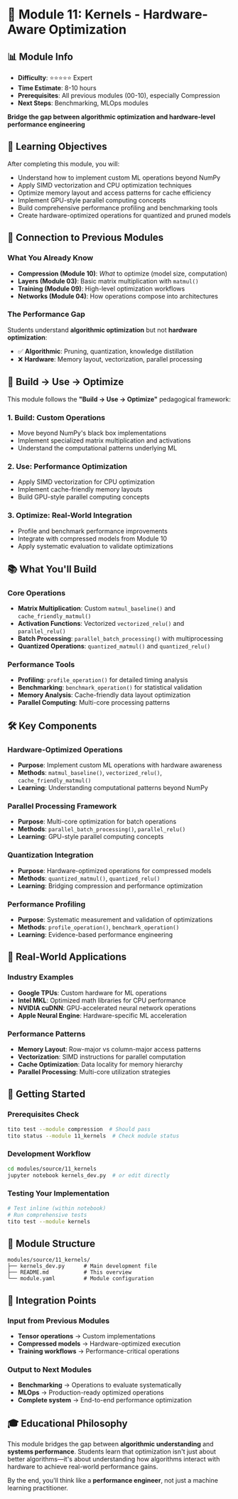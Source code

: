 # 🚀 Module 11: Kernels - Hardware-Aware Optimization

## 📊 Module Info
- **Difficulty**: ⭐⭐⭐⭐⭐ Expert
- **Time Estimate**: 8-10 hours
- **Prerequisites**: All previous modules (00-10), especially Compression
- **Next Steps**: Benchmarking, MLOps modules

**Bridge the gap between algorithmic optimization and hardware-level performance engineering**

## 🎯 Learning Objectives

After completing this module, you will:
- Understand how to implement custom ML operations beyond NumPy
- Apply SIMD vectorization and CPU optimization techniques
- Optimize memory layout and access patterns for cache efficiency
- Implement GPU-style parallel computing concepts
- Build comprehensive performance profiling and benchmarking tools
- Create hardware-optimized operations for quantized and pruned models

## 🔗 Connection to Previous Modules

### What You Already Know
- **Compression (Module 10)**: *What* to optimize (model size, computation)
- **Layers (Module 03)**: Basic matrix multiplication with `matmul()`
- **Training (Module 09)**: High-level optimization workflows
- **Networks (Module 04)**: How operations compose into architectures

### The Performance Gap
Students understand **algorithmic optimization** but not **hardware optimization**:
- ✅ **Algorithmic**: Pruning, quantization, knowledge distillation
- ❌ **Hardware**: Memory layout, vectorization, parallel processing

## 🧠 Build → Use → Optimize

This module follows the **"Build → Use → Optimize"** pedagogical framework:

### 1. **Build**: Custom Operations
- Move beyond NumPy's black box implementations
- Implement specialized matrix multiplication and activations
- Understand the computational patterns underlying ML

### 2. **Use**: Performance Optimization
- Apply SIMD vectorization for CPU optimization
- Implement cache-friendly memory layouts
- Build GPU-style parallel computing concepts

### 3. **Optimize**: Real-World Integration
- Profile and benchmark performance improvements
- Integrate with compressed models from Module 10
- Apply systematic evaluation to validate optimizations

## 📚 What You'll Build

### Core Operations
- **Matrix Multiplication**: Custom `matmul_baseline()` and `cache_friendly_matmul()`
- **Activation Functions**: Vectorized `vectorized_relu()` and `parallel_relu()`
- **Batch Processing**: `parallel_batch_processing()` with multiprocessing
- **Quantized Operations**: `quantized_matmul()` and `quantized_relu()`

### Performance Tools
- **Profiling**: `profile_operation()` for detailed timing analysis
- **Benchmarking**: `benchmark_operation()` for statistical validation
- **Memory Analysis**: Cache-friendly data layout optimization
- **Parallel Computing**: Multi-core processing patterns

## 🛠️ Key Components

### Hardware-Optimized Operations
- **Purpose**: Implement custom ML operations with hardware awareness
- **Methods**: `matmul_baseline()`, `vectorized_relu()`, `cache_friendly_matmul()`
- **Learning**: Understanding computational patterns beyond NumPy

### Parallel Processing Framework
- **Purpose**: Multi-core optimization for batch operations
- **Methods**: `parallel_batch_processing()`, `parallel_relu()`
- **Learning**: GPU-style parallel computing concepts

### Quantization Integration
- **Purpose**: Hardware-optimized operations for compressed models
- **Methods**: `quantized_matmul()`, `quantized_relu()`
- **Learning**: Bridging compression and performance optimization

### Performance Profiling
- **Purpose**: Systematic measurement and validation of optimizations
- **Methods**: `profile_operation()`, `benchmark_operation()`
- **Learning**: Evidence-based performance engineering

## 🌟 Real-World Applications

### Industry Examples
- **Google TPUs**: Custom hardware for ML operations
- **Intel MKL**: Optimized math libraries for CPU performance
- **NVIDIA cuDNN**: GPU-accelerated neural network operations
- **Apple Neural Engine**: Hardware-specific ML acceleration

### Performance Patterns
- **Memory Layout**: Row-major vs column-major access patterns
- **Vectorization**: SIMD instructions for parallel computation
- **Cache Optimization**: Data locality for memory hierarchy
- **Parallel Processing**: Multi-core utilization strategies

## 🚀 Getting Started

### Prerequisites Check
```bash
tito test --module compression  # Should pass
tito status --module 11_kernels  # Check module status
```

### Development Workflow
```bash
cd modules/source/11_kernels
jupyter notebook kernels_dev.py  # or edit directly
```

### Testing Your Implementation
```bash
# Test inline (within notebook)
# Run comprehensive tests
tito test --module kernels
```

## 📖 Module Structure
```
modules/source/11_kernels/
├── kernels_dev.py      # Main development file
├── README.md           # This overview
└── module.yaml         # Module configuration
```

## 🔗 Integration Points

### Input from Previous Modules
- **Tensor operations** → Custom implementations
- **Compressed models** → Hardware-optimized execution
- **Training workflows** → Performance-critical operations

### Output to Next Modules
- **Benchmarking** → Operations to evaluate systematically
- **MLOps** → Production-ready optimized operations
- **Complete system** → End-to-end performance optimization

## 🎓 Educational Philosophy

This module bridges the gap between **algorithmic understanding** and **systems performance**. Students learn that optimization isn't just about better algorithms—it's about understanding how algorithms interact with hardware to achieve real-world performance gains.

By the end, you'll think like a **performance engineer**, not just a machine learning practitioner. 